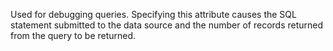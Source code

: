 Used for debugging queries. Specifying this attribute causes the SQL statement submitted to the
		data source and the number of records returned from the query to be returned.
